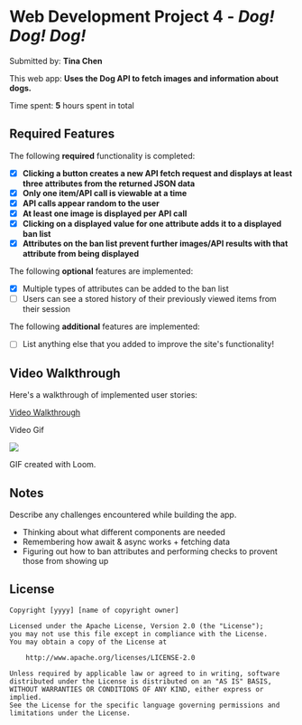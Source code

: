 # Web Development Project 4 - _Dog! Dog! Dog!_

Submitted by: **Tina Chen**

This web app: **Uses the Dog API to fetch images and information about dogs.**

Time spent: **5** hours spent in total

## Required Features

The following **required** functionality is completed:

- [x] **Clicking a button creates a new API fetch request and displays at least three attributes from the returned JSON data**
- [x] **Only one item/API call is viewable at a time**
- [x] **API calls appear random to the user**
- [x] **At least one image is displayed per API call**
- [x] **Clicking on a displayed value for one attribute adds it to a displayed ban list**
- [x] **Attributes on the ban list prevent further images/API results with that attribute from being displayed**

The following **optional** features are implemented:

- [x] Multiple types of attributes can be added to the ban list
- [ ] Users can see a stored history of their previously viewed items from their session

The following **additional** features are implemented:

- [ ] List anything else that you added to improve the site's functionality!

## Video Walkthrough

Here's a walkthrough of implemented user stories:

<!-- <img src='http://i.imgur.com/link/to/your/gif/file.gif' title='Video Walkthrough' width='' alt='Video Walkthrough' /> -->

<div>
    <a href="https://www.loom.com/share/6404d9e350064a9da7a965ade0f4241c">
      <p>Video Walkthrough</p>
    </a>
    <p>Video Gif</p>
    <a href="https://www.loom.com/share/6404d9e350064a9da7a965ade0f4241c">
      <img style="max-width:300px;" src="https://cdn.loom.com/sessions/thumbnails/6404d9e350064a9da7a965ade0f4241c-with-play.gif">
    </a>
  </div>

GIF created with Loom.

## Notes

Describe any challenges encountered while building the app.

- Thinking about what different components are needed
- Remembering how await & async works + fetching data
- Figuring out how to ban attributes and performing checks to provent those from showing up

## License

    Copyright [yyyy] [name of copyright owner]

    Licensed under the Apache License, Version 2.0 (the "License");
    you may not use this file except in compliance with the License.
    You may obtain a copy of the License at

        http://www.apache.org/licenses/LICENSE-2.0

    Unless required by applicable law or agreed to in writing, software
    distributed under the License is distributed on an "AS IS" BASIS,
    WITHOUT WARRANTIES OR CONDITIONS OF ANY KIND, either express or implied.
    See the License for the specific language governing permissions and
    limitations under the License.
